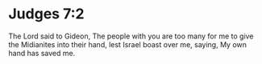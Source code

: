 # Judges 7:2

The Lord said to Gideon, The people with you are too many for me to give the Midianites into their hand, lest Israel boast over me, saying, My own hand has saved me.

